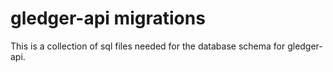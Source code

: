 # gledger-api migrations

This is a collection of sql files needed for the database schema for gledger-api.
